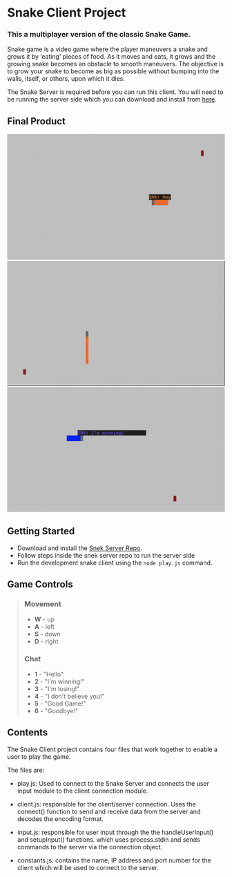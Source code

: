 # Snake Client Project

### This a multiplayer version of the classic Snake Game. 

Snake game is a video game where the player maneuvers a snake and grows it by ‘eating’ pieces of food. As it moves and eats, it grows and the growing snake becomes an obstacle to smooth maneuvers. The objective is to grow your snake to become as big as possible without bumping into the walls, itself, or others, upon which it dies.

The Snake Server is required before you can run this client. You will need to be running the server side which you can download and install from [here](https://github.com/lighthouse-labs/snek-multiplayer). 

## Final Product

!["eat the food"](snake-1.png)
!["grow your snake"](snake-2.png)
!["use chat commands"](snake-3.png)


## Getting Started

- Download and install the [Snek Server Repo](https://github.com/lighthouse-labs/snek-multiplayer). 
- Follow steps inside the snek server repo to run the server side
- Run the development snake client using the `node play.js` command.

## Game Controls
> ### Movement
> - **W**   - up
> - **A**   - left
> - **S**   - down
> - **D**   - right
>
> ### Chat
> - **1**   - "Hello"
> - **2**   - "I'm winning!"
> - **3**   - "I'm losing!"
> - **4**   - "I don't believe you!"
> - **5**   - "Good Game!"
> - **6**   - "Goodbye!"
> 


## Contents

The Snake Client project contains four files that work together to enable a user to play the game. 

The files are:

- play.js: Used to connect to the Snake Server and connects the user input module to the client connection module.

- client.js: responsible for the client/server connection. Uses the connect() function to send and receive data from the server and decodes the encoding format.

- input.js: responsible for user input through the the handleUserInput() and setupInput() functions. which uses process.stdin and sends commands to the server via the connection object.

- constants.js: contains the name, IP address and port number for the client which will be used to connect to the server. 